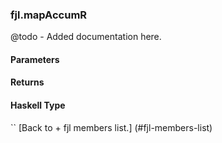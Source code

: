 ### fjl.mapAccumR
@todo - Added documentation here.

#### Parameters

#### Returns
 
#### Haskell Type
``
[Back to  + fjl members list.]
(#fjl-members-list)

